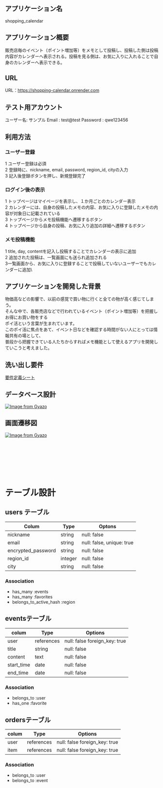 ## アプリケーション名　
shopping_calendar

## アプリケーション概要
販売店毎のイベント（ポイント増加等）をメモとして投稿し、投稿した側は投稿内容がカレンダーへ表示される。投稿を見る側は、お気に入りに入れることで自身のカレンダーへ表示できる。

## URL
URL：https://shopping-calendar.onrender.com


## テスト用アカウント
ユーザー名: サンプル
Email : test@test
Password : qwe123456

## 利用方法
### ユーザー登録
1 ユーザー登録は必須 \
2 登録時に、nickname, email, password, region_id, cityの入力 \
3 記入後登録ボタンを押し、新規登録完了

### ログイン後の表示
1 トップページはマイページを表示し、１か月ごとのカレンダー表示 \
2 カレンダーには、自身の投稿したメモの内容、お気に入りに登録したメモの内容が対象日に記載されている\
3 トップページからメモ投稿機能へ遷移するボタン\
4 トップページから自身の投稿、お気に入り追加の詳細へ遷移するボタン

### メモ投稿機能
1 title, day, contentを記入し投稿することでカレンダーの表示に追加\
2 追加された投稿は、一覧画面にも送られ追加される\
3一覧画面から、お気に入りに登録することで投稿していないユーザーでもカレンダーに追加\

## アプリケーションを開発した背景
物価高などの影響で、以前の感覚で買い物に行くと全ての物が高く感じてしまう。\
そんな中で、各販売店などで行われているイベント（ポイント増加等）を把握しお得にお買い物をする\
ポイ活という言葉が生まれています。\
このポイ活に焦点をあて、イベント日などを確認する時間がない人にとっては情報共有の場として、\
普段から把握できている人たちからすればメモ機能として使えるアプリを開発していこうと考えました。

## 洗い出し要件
[要件定義シート](https://docs.google.com/spreadsheets/d/1rwYl3oZSqW8KgOo5AwV2ZcWYmFLtNNEOYSHcks--fRw/edit?gid=982722306#gid=982722306)
## データベース設計
[![Image from Gyazo](https://i.gyazo.com/9e05a4a419fec6b7cac2a478c786427f.png)](https://gyazo.com/9e05a4a419fec6b7cac2a478c786427f)
## 画面遷移図
[![Image from Gyazo](https://i.gyazo.com/88bba7baf335ce8daf9068e71e20c1ad.png)](https://gyazo.com/88bba7baf335ce8daf9068e71e20c1ad)
</br>
</br>
</br>
</br>
</br>
</br>
</br>
</br>

# テーブル設計

## users テーブル
| Colum               | Type     | Optons                    |
| --------------------|----------|---------------------------|
| nickname            | string   | null: false               |
| email               | string   | null: false, unique: true |
| encrypted_password  | string   | null: false               |
| region_id           | integer  | null: false               |
| city                | string   | null: false               |

### Association

- has_many :events
- has_many :favorites
- belongs_to_active_hash :region

## eventsテーブル
|colum            | Type          |Options                          |
|-----------------|---------------|---------------------------------|
| user            | references    | null: false   foreign_key: true |
| title           | string        | null: false                     |
| content         | text          | null: false                     |
| start_time      | date          | null: false                     |
| end_time        | date          | null: false                     |

### Association

- belongs_to :user
- has_one :favorite


## ordersテーブル
|colum        | Type        |Options                            |
|-------------|-------------|--------------------------------   |
| user        | references  | null: false  foreign_key: true    |
| item        | references  | null: false  foreign_key: true    |

### Association

- belongs_to :user
- belongs_to :event

